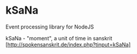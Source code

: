 # kSaNa
Event processing library for NodeJS

kSaNa - "moment", a unit of time  in sanskrit [http://spokensanskrit.de/index.php?tinput=kSaNa]
